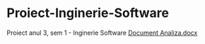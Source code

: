 # Proiect-Inginerie-Software
Proiect anul 3, sem 1 - Inginerie Software
[Document Analiza.docx](https://github.com/StephArn/ProiectInginerieSoftware/files/7992506/Document.Analiza.docx)
